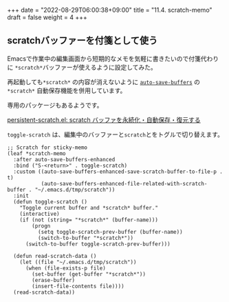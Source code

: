+++
date = "2022-08-29T06:00:38+09:00"
title = "11.4. scratch-memo"
draft = false
weight = 4
+++

## scratchバッファーを付箋として使う

Emacsで作業中の編集画面から短期的なメモを気軽に書きたいので付箋代わりに `*scratch*`バッファーが使えるように設定してみた。

再起動しても`*scratch*` の内容が消えないように [`auto-save-buffers`](http://emacs.rubikitch.com/auto-save-buffers-enhanced/) の `*scratch*` 自動保存機能を併用しています。

専用のパッケージもあるようです。

[persistent-scratch.el: scratch バッファを永続化・自動保存・復元する](http://emacs.rubikitch.com/persistent-scratch/) 

`toggle-scratch` は、編集中のバッファーと`scratch`とをトグルで切り替えます。

```elisp
;; Scratch for sticky-memo
(leaf *scratch-memo
  :after auto-save-buffers-enhanced
  :bind ("S-<return>" . toggle-scratch)
  :custom ((auto-save-buffers-enhanced-save-scratch-buffer-to-file-p . t)
		   (auto-save-buffers-enhanced-file-related-with-scratch-buffer . "~/.emacs.d/tmp/scratch"))
  :init
  (defun toggle-scratch ()
	"Toggle current buffer and *scratch* buffer."
	(interactive)
	(if (not (string= "*scratch*" (buffer-name)))
		(progn
		  (setq toggle-scratch-prev-buffer (buffer-name))
		  (switch-to-buffer "*scratch*"))
	  (switch-to-buffer toggle-scratch-prev-buffer)))

  (defun read-scratch-data ()
	(let ((file "~/.emacs.d/tmp/scratch"))
	  (when (file-exists-p file)
		(set-buffer (get-buffer "*scratch*"))
		(erase-buffer)
		(insert-file-contents file))))
  (read-scratch-data))
```
